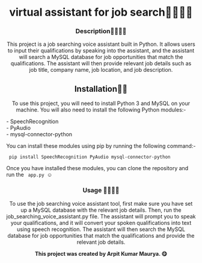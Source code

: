 

<h1 align="center"> virtual assistant for job search📣🧏👨‍🏫</h1>
<h3 align="center">Description👩‍💻👨‍💻 </h3>
<p align="center">This project is a job searching voice assistant built in Python. It allows users to input their qualifications by speaking into the assistant, and the assistant will search a MySQL database for job opportunities that match the qualifications. The assistant will then provide relevant job details such as job title, company name, job location, and job description.</p>

<h2 align="center">Installation👨‍🔧</h2>
<p align="center">To use this project, you will need to install Python 3 and MySQL on your machine. You will also need to install the following Python modules:-</p>
- SpeechRecognition <br>
- PyAudio <br>  
- mysql-connector-python <br>  

<p > You can install these modules using pip by running the following command:-</p>
<code> pip install SpeechRecognition PyAudio mysql-connector-python</code> <br>
<p>Once you have installed these modules, you can clone the repository and run the <code> app.py </code>☺</p>

<h3 align="center">Usage 🤷‍♀️🤷‍♂️</h3>
<p align="center">To use the job searching voice assistant tool, first make sure you have set up a MySQL database with the relevant job details. Then, run the job_searching_voice_assistant.py file. The assistant will prompt you to speak your qualifications, and it will convert your spoken qualifications into text using speech recognition. The assistant will then search the MySQL database for job opportunities that match the qualifications and provide the relevant job details.</p>

<b> <p align="center"> This project was created by Arpit Kumar Maurya. 😋</p> </b>

